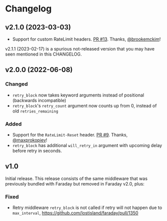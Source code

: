 # Changelog

## v2.1.0 (2023-03-03)

* Support for custom RateLimit headers. [PR #13](https://github.com/lostisland/faraday-retry/pull/13). Thanks, [@brookemckim]!

v2.1.1 (2023-02-17) is a spurious not-released version that you may have seen mentioned in this CHANGELOG.

## v2.0.0 (2022-06-08)

### Changed

* `retry_block` now takes keyword arguments instead of positional (backwards incompatible)
* `retry_block`'s `retry_count` argument now counts up from 0, instead of old `retries_remaining`

### Added

* Support for the `RateLimit-Reset` header. [PR #9](https://github.com/lostisland/faraday-retry/pull/9). Thanks, [@maxprokopiev]!
* `retry_block` has additional `will_retry_in` argument with upcoming delay before retry in seconds.

## v1.0

Initial release.
This release consists of the same middleware that was previously bundled with Faraday but removed in Faraday v2.0, plus:

### Fixed

*  Retry middleware `retry_block` is not called if retry will not happen due to `max_interval`, https://github.com/lostisland/faraday/pull/1350

[@maxprokopiev]: https://github.com/maxprokopiev
[@brookemckim]: https://github.com/brookemckim
